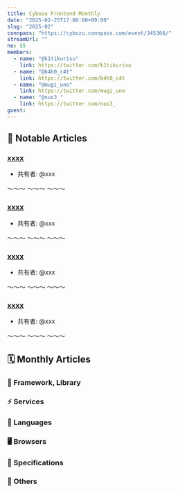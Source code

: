 ```yaml
---
title: Cybozu Frontend Monthly
date: "2025-02-25T17:00:00+09:00"
slug: "2025-02"
connpass: "https://cybozu.connpass.com/event/345366/"
streamUrl: ""
no: 55
members:
  - name: "@k1tikurisu"
    link: https://twitter.com/k1tikurisu
  - name: "@b4h0_c4t"
    link: https://twitter.com/b4h0_c4t
  - name: "@mugi_uno"
    link: https://twitter.com/mugi_uno
  - name: "@nus3_"
    link: https://twitter.com/nus3_
guest:
---
```


## 👀 Notable Articles

### [xxxx](https://example.com/)

- 共有者: @xxx

〜〜〜
〜〜〜
〜〜〜

### [xxxx](https://example.com/)

- 共有者: @xxx

〜〜〜
〜〜〜
〜〜〜

### [xxxx](https://example.com/)

- 共有者: @xxx

〜〜〜
〜〜〜
〜〜〜

### [xxxx](https://example.com/)

- 共有者: @xxx

〜〜〜
〜〜〜
〜〜〜

## 🗓 Monthly Articles

### 📖 Framework, Library

### ⚡️ Services

### 💬 Languages

### 🖥 Browsers

### 📝 Specifications

### 🦆 Others
